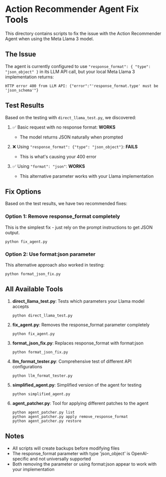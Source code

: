 # Action Recommender Agent Fix Tools

This directory contains scripts to fix the issue with the Action Recommender Agent when using the Meta Llama 3 model.

## The Issue

The agent is currently configured to use `"response_format": { "type": "json_object" }` in its LLM API call, but your local Meta Llama 3 implementation returns:

```
HTTP error 400 from LLM API: {"error":"'response_format.type' must be 'json_schema'"}
```

## Test Results

Based on the testing with `direct_llama_test.py`, we discovered:

1. ✅ Basic request with no response format: **WORKS**
   - The model returns JSON naturally when prompted

2. ❌ Using `"response_format": {"type": "json_object"}`: **FAILS**
   - This is what's causing your 400 error

3. ✅ Using `"format": "json"`: **WORKS**
   - This alternative parameter works with your Llama implementation

## Fix Options

Based on the test results, we have two recommended fixes:

### Option 1: Remove response_format completely
This is the simplest fix - just rely on the prompt instructions to get JSON output.

```
python fix_agent.py
```

### Option 2: Use format:json parameter
This alternative approach also worked in testing:

```
python format_json_fix.py
```

## All Available Tools

1. **direct_llama_test.py**: Tests which parameters your Llama model accepts
   ```
   python direct_llama_test.py
   ```

2. **fix_agent.py**: Removes the response_format parameter completely
   ```
   python fix_agent.py
   ```

3. **format_json_fix.py**: Replaces response_format with format:json
   ```
   python format_json_fix.py
   ```

4. **llm_format_tester.py**: Comprehensive test of different API configurations
   ```
   python llm_format_tester.py
   ```

5. **simplified_agent.py**: Simplified version of the agent for testing
   ```
   python simplified_agent.py
   ```

6. **agent_patcher.py**: Tool for applying different patches to the agent
   ```
   python agent_patcher.py list
   python agent_patcher.py apply remove_response_format
   python agent_patcher.py restore
   ```

## Notes

- All scripts will create backups before modifying files
- The response_format parameter with type 'json_object' is OpenAI-specific and not universally supported
- Both removing the parameter or using format:json appear to work with your implementation
